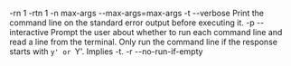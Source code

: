 -rn 1
-rtn 1
-n max-args  --max-args=max-args
-t           --verbose            Print the command line on the standard error output before executing it.
-p           --interactive        Prompt  the  user  about whether to run each command line and read a line from the terminal.  Only run the command line if the response starts with `y' or `Y'.  Implies -t.
-r           --no-run-if-empty
